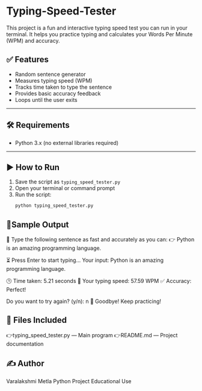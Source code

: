 # Typing-Speed-Tester
This project is a fun and interactive typing speed test you can run in your terminal. It helps you practice typing and calculates your Words Per Minute (WPM) and accuracy.
## ✅ Features

- Random sentence generator
- Measures typing speed (WPM)
- Tracks time taken to type the sentence
- Provides basic accuracy feedback
- Loops until the user exits

---

## 🛠️ Requirements

- Python 3.x (no external libraries required)

---

## ▶️ How to Run

1. Save the script as `typing_speed_tester.py`
2. Open your terminal or command prompt
3. Run the script:
   ```bash
   python typing_speed_tester.py

## 📸Sample Output
📜 Type the following sentence as fast and accurately as you can:
👉 Python is an amazing programming language.

⏳ Press Enter to start typing...
Your input: Python is an amazing programming language.

🕒 Time taken: 5.21 seconds
💨 Your typing speed: 57.59 WPM
✅ Accuracy: Perfect!

Do you want to try again? (y/n): n
👋 Goodbye! Keep practicing!

## 📂 Files Included

👉typing_speed_tester.py — Main program
👉README.md — Project documentation

## ✍️ Author
Varalakshmi Metla
Python Project
Educational Use

